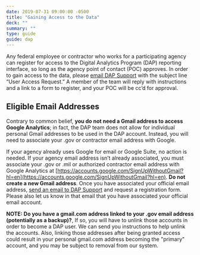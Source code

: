 ```yaml
---
date: 2019-07-31 09:00:00 -0500
title: "Gaining Access to the Data"
deck: ""
summary: ""
type: guide
guide: dap
---
```


Any federal employee or contractor who works for a participating agency can register for access to the Digital Analytics Program (DAP) reporting interface, so long as the agency point of contact (POC) approves. In order to gain access to the data, please [email DAP Support](http://dap@support.digitalgov.gov?subject=User%20Access%20Request) with the subject line “User Access Request.” A member of the team will reply with instructions and a link to a form to register, and your POC will be cc’d for approval. 

## Eligible Email Addresses

Contrary to common belief, **you do not need a Gmail address to access Google Analytics**; in fact, the DAP team does not allow for individual personal Gmail addresses to be used in the DAP account. Instead, you will need to associate your .gov or contractor email address with Google. 

If your agency already uses Google for email or Google Suite, no action is needed. If your agency email address isn’t already associated, you must associate your .gov or .mil or authorized contractor email address with Google Analytics at [https://accounts.google.com/SignUpWithoutGmail?hl=en](https://accounts.google.com/SignUpWithoutGmail?hl=en). **Do not create a new Gmail address**. Once you have associated your official email address, [send an email to DAP Support](http://dap@support.digitalgov.gov?subject=registration%20form%20request) and request a registration form. Please also let us know in that email that you have associated your official email account. 

**NOTE: Do you have a gmail.com address linked to your .gov email address (potentially as a backup)?**, If so, you will have to unlink those accounts in order to become a DAP user. We can send you instructions to help unlink the accounts. Also, linking those addresses after being granted access could result in your personal gmail.com address becoming the "primary" account, and you may be subject to removal from our system.
